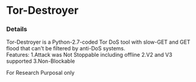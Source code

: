 # Tor-Destroyer
<h3>Details</h3>
Tor-Destroyer is a Python-2.7-coded Tor DoS tool with slow-GET and GET flood that can't be filtered by anti-DoS systems.<br>
Features:
1.Attack was Not Stoppable including offline
2.V2 and V3 supported
3.Non-Blockable 

For Research Purposal only


